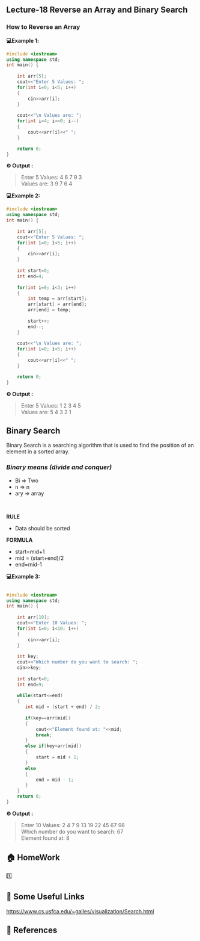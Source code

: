 
## Lecture-18 Reverse an Array and Binary Search
 
### How to Reverse an Array

**💻Example 1️:**

```cpp
#include <iostream>
using namespace std;
int main() {
    
    int arr[5];
    cout<<"Enter 5 Values: ";
    for(int i=0; i<5; i++)
    {
        cin>>arr[i];
    }
    
    cout<<"\n Values are: ";
    for(int i=4; i>=0; i--)
    {
        cout<<arr[i]<<" ";
    }

    return 0;
}
```
**⚙️ Output :**
>Enter 5 Values: 4 6 7 9 3<br>
Values are: 3 9 7 6 4 

**💻Example 2:**
```cpp
#include <iostream>
using namespace std;
int main() {
    
    int arr[5];
    cout<<"Enter 5 Values: ";
    for(int i=0; i<5; i++)
    {
        cin>>arr[i];
    }
    
    int start=0;
    int end=4;
    
    for(int i=0; i<3; i++)
    {
        int temp = arr[start];
        arr[start] = arr[end];
        arr[end] = temp;
        
        start++;
        end--;
    }
    
    cout<<"\n Values are: ";
    for(int i=0; i<5; i++)
    {
        cout<<arr[i]<<" ";
    }

    return 0;
}

```
**⚙️ Output :**
>Enter 5 Values: 1 2 3 4 5 <br>
Values are: 5 4 3 2 1 

## Binary Search

Binary Search is a searching algorithm that is used to find the position of an element in a sorted array.

### *Binary means (divide and conquer)*

* Bi   => Two
* n    => n
* ary  => array

<br>

**RULE**

* Data should be sorted

**FORMULA**

* start=mid+1
* mid = (start+end)/2 
* end=mid-1

**💻Example 3:**
```cpp

#include <iostream>
using namespace std;
int main() {
    
    int arr[10];
    cout<<"Enter 10 Values: ";
    for(int i=0; i<10; i++)
    {
        cin>>arr[i];
    }
    
    int key;
    cout<<"Which number do you want to search: ";
    cin>>key;
    
    int start=0;
    int end=9;
    
    while(start<=end)
    {
       int mid = (start + end) / 2;
       
       if(key==arr[mid])
       {
           cout<<"Element found at: "<<mid;
           break;
       }
       else if(key>arr[mid])
       {
           start = mid + 1;
       }
       else
       {
           end = mid - 1;
       }
    }
    return 0;
}
```
**⚙️ Output :**
>Enter 10 Values: 2 4 7 9 13 19 22 45 67 98 <br>
Which number do you want to search: 67<br>
Element found at: 8

## 🏠  HomeWork
1️⃣ 

## 🔗 Some Useful Links
https://www.cs.usfca.edu/~galles/visualization/Search.html

## 📖 References



